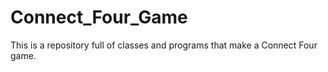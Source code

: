 # Connect_Four_Game
This is a repository full of classes and programs that make a Connect Four game.
